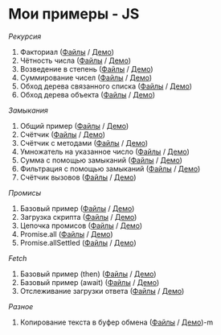 # Мои примеры - JS

*Рекурсия*
1. Факториал                                       ([Файлы](recursion/1factorial) /              [Демо](https://hisbvdis.github.io/my-samples-js/recursion/1factorial/index.html))
2. Чётность числа                                  ([Файлы](recursion/2isEven) /                 [Демо](https://hisbvdis.github.io/my-samples-js/recursion/2isEven/index.html))
3. Возведение в степень                            ([Файлы](recursion/3pow) /                    [Демо](https://hisbvdis.github.io/my-samples-js/recursion/3pow/index.html))
4. Суммирование чисел                              ([Файлы](recursion/4sumTo) /                  [Демо](https://hisbvdis.github.io/my-samples-js/recursion/4sumTo/index.html))
5. Обход дерева связанного списка                  ([Файлы](recursion/5treeLinkedList) /         [Демо](https://hisbvdis.github.io/my-samples-js/recursion/5treeLinkedList/index.html))
6. Обход дерева объекта                            ([Файлы](recursion/6treeObject) /             [Демо](https://hisbvdis.github.io/my-samples-js/recursion/6treeObject/index.html))

*Замыкания*
1. Общий пример                                    ([Файлы](closure/1common) /                   [Демо](https://hisbvdis.github.io/my-samples-js/closure/1common/index.html))
2. Счётчик                                         ([Файлы](closure/2counter) /                  [Демо](https://hisbvdis.github.io/my-samples-js/closure/2counter/index.html))
3. Счётчик с методами                              ([Файлы](closure/3counter-with-methods) /     [Демо](https://hisbvdis.github.io/my-samples-js/closure/3counter-with-methods/index.html))
4. Умножатель на указанное число                   ([Файлы](closure/4multiplier) /               [Демо](https://hisbvdis.github.io/my-samples-js/closure/4multiplier/index.html))
5. Сумма с помощью замыканий                       ([Файлы](closure/5sum) /                      [Демо](https://hisbvdis.github.io/my-samples-js/closure/5sum/index.html))
6. Фильтрация с помощью замыканий                  ([Файлы](closure/6filter) /                   [Демо](https://hisbvdis.github.io/my-samples-js/closure/6filter/index.html))
7. Счётчик вызовов                                 ([Файлы](closure/7funcProp) /                 [Демо](https://hisbvdis.github.io/my-samples-js/closure/7funcProp/index.html))

*Промисы*
1. Базовый пример                                  ([Файлы](promises/1base) /                    [Демо](https://hisbvdis.github.io/my-samples-js/promises/1base/index.html))
2. Загрузка скрипта                                ([Файлы](promises/2load-script) /             [Демо](https://hisbvdis.github.io/my-samples-js/promises/2load-script/index.html))
3. Цепочка промисов                                ([Файлы](promises/3promise-chaning) /         [Демо](https://hisbvdis.github.io/my-samples-js/promises/3promise-chaning/index.html))
4. Promise.all                                     ([Файлы](promises/4promise-all) /             [Демо](https://hisbvdis.github.io/my-samples-js/promises/4promise-all/index.html))
5. Promise.allSettled                              ([Файлы](promises/5promise-allSettled) /      [Демо](https://hisbvdis.github.io/my-samples-js/promises/5promise-allSettled/index.html))

*Fetch*
1. Базовый пример (then)                           ([Файлы](fetch/1base-then) /                  [Демо](https://hisbvdis.github.io/my-samples-js/fetch/1base-then/index.html))
2. Базовый пример (await)                          ([Файлы](fetch/2base-await) /                 [Демо](https://hisbvdis.github.io/my-samples-js/fetch/2base-await/index.html))
3. Отслеживание загрузки ответа                    ([Файлы](fetch/3response-download-tracking) / [Демо](https://hisbvdis.github.io/my-samples-js/fetch/3response-download-tracking/index.html))

*Разное*
1. Копирование текста в буфер обмена               ([Файлы](other/copy-to-clipboard) /           [Демо](https://hisbvdis.github.io/my-samples-js/other/copy-to-clipboard/index.html))-m 